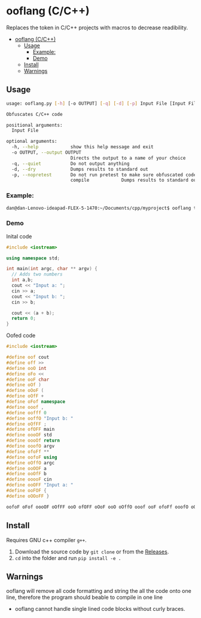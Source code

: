 # ooflang (C/C++)

Replaces the token in C/C++ projects with macros to decrease readibility.

- [ooflang (C/C++)](#ooflang-cc)
  - [Usage](#usage)
    - [Example:](#example)
    - [Demo](#demo)
  - [Install](#install)
  - [Warnings](#warnings)

## Usage

```bash
usage: ooflang.py [-h] [-o OUTPUT] [-q] [-d] [-p] Input File [Input File ...]

Obfuscates C/C++ code

positional arguments:
  Input File

optional arguments:
  -h, --help            show this help message and exit
  -o OUTPUT, --output OUTPUT
                        Directs the output to a name of your choice
  -q, --quiet           Do not output anything
  -d, --dry             Dumps results to standard out
  -p, --nopretest       Do not run pretest to make sure obfuscated code will
                        compile            Dumps results to standard out
```

### Example:

```bash
dan@dan-Lenovo-ideapad-FLEX-5-1470:~/Documents/cpp/myproject$ ooflang test.cpp
```

### Demo

Inital code

```cpp
#include <iostream>

using namespace std;

int main(int argc, char ** argv) {
  // Adds two numbers
  int a,b;
  cout << "Input a: ";
  cin >> a;
  cout << "Input b: ";
  cin >> b;

  cout << (a + b);
  return 0;
}
```

Oofed code

```cpp
#include <iostream>

#define oof cout
#define off >>
#define ooO int
#define oFo <<
#define ooF char
#define oOf )
#define oOoF (
#define oOfF +
#define oFof namespace
#define ooof ,
#define oofff 0
#define ooffO "Input b: "
#define oOfFF ;
#define ofOFF main
#define oooOF std
#define oooOf return
#define ooofO argv
#define ofoFf **
#define oofoF using
#define oOffO argc
#define ooOOF a
#define ooOfF b
#define ooooF cin
#define ooOFF "Input a: "
#define ooFOF {
#define oOOoFF }

oofoF oFof oooOF oOfFF ooO ofOFF oOoF ooO oOffO ooof ooF ofoFf ooofO oOf ooFOF ooO ooOOF ooof ooOfF oOfFF oof oFo ooOFF oOfFF ooooF off ooOOF oOfFF oof oFo ooffO oOfFF ooooF off ooOfF oOfFF oof oFo oOoF ooOOF oOfF ooOfF oOf oOfFF oooOf oofff oOfFF oOOoFF
```

## Install

Requires GNU c++ compiler `g++`.

1. Download the source code by `git clone` or from the [Releases](https://github.com/danhab99/ooflang/releases).
2. `cd` into the folder and run `pip install -e .`

## Warnings

ooflang will remove all code formatting and string the all the code onto one line, therefore the program should beable to compile in one line

* ooflang cannot handle single lined code blocks without curly braces. 
